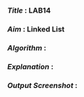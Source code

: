 ### ***Title*** : LAB14
### ***Aim*** : Linked List
### ***Algorithm*** : 
### ***Explanation*** :
### ***Output Screenshot*** :
